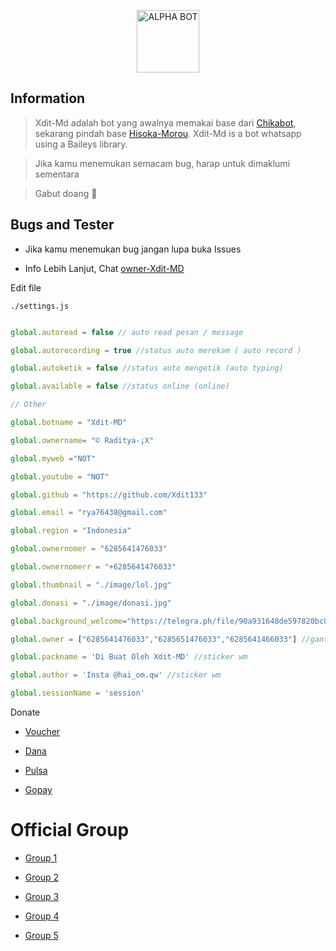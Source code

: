 <p align="center">

<img src="https://telegra.ph/file/806349e82179fcd200aa1.jpg" alt="ALPHA BOT" width="100"/>


## Information

> Xdit-Md adalah bot yang awalnya memakai base dari [Chikabot](https://github.com/rashidsiregar28/chikabot/blob/main/README.md), sekarang pindah base [Hisoka-Morou](https://github.com/DikaArdnt/Hisoka-Morou). Xdit-Md is a bot whatsapp using a Baileys library.

> Jika kamu menemukan semacam bug, harap untuk dimaklumi sementara



> Gabut doang 👤

## Bugs and Tester

* Jika kamu menemukan bug jangan lupa buka Issues

* Info Lebih Lanjut, Chat [owner-Xdit-MD](https://wa.me/6285641476033) 

Edit file

`./settings.js`

```ts

global.autoread = false // auto read pesan / message

global.autorecording = true //status auto merekam ( auto record )

global.autoketik = false //status auto mengetik (auto typing)

global.available = false //status online (online)

// Other

global.botname = "Xdit-MD"

global.ownername= "© Raditya-¡X"

global.myweb ="NOT"

global.youtube = "NOT"

global.github = "https://github.com/Xdit133"

global.email = "rya76438@gmail.com" 

global.region = "Indonesia"

global.ownernomer = "6285641476033"

global.ownernomerr = "+6285641476033"

global.thumbnail = "./image/lol.jpg"

global.donasi = "./image/donasi.jpg"

global.background_welcome="https://telegra.ph/file/90a931648de597820bc08.jpg" // maks size 30kb, agar welcome image nya tdk delay

global.owner = ["6285641476033","6285651476033","6285641466033"] //ganti agar fitur owner bisa di gunakan

global.packname = 'Di Buat Oleh Xdit-MD' //sticker wm

global.author = 'Insta @hai_om.qw' //sticker wm

global.sessionName = 'session'

```
Donate

- [Voucher](https://wa.me/6285641476033)

- [Dana](https://wa.me/6285641476033)

- [Pulsa](https://wa.me/6285641476033)

- [Gopay](https://wa.me/6285641476033)

# Official Group

- [Group 1](https://chat.whatsapp.com/GCh8oGlUjkp16FrZ2CYEob)

- [Group 2](https://chat.whatsapp.com/GCh8oGlUjkp16FrZ2CYEob)

- [Group 3](https://chat.whatsapp.com/GCh8oGlUjkp16FrZ2CYEob)

- [Group 4](https://chat.whatsapp.com/GCh8oGlUjkp16FrZ2CYEob)

- [Group 5](https://chat.whatsapp.com/GCh8oGlUjkp16FrZ2CYEob)

























